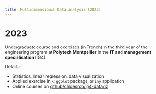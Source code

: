 ```yaml
---
title: Multidimensional Data Analysis (2023)
---
```


# 2023

Undergraduate course and exercises (in French) in the third year of the engineering program at **Polytech Montpellier** in the **IT and management specialisation** (IG4).

Details:
- Statistics, linear regression, data visualization
- Applied exercise in `R`: `ggplot` package, `Shiny` application
- Online courses on [github/chloesrcb/ig4-dataviz](https://github.com/chloesrcb/ig4-dataviz)
